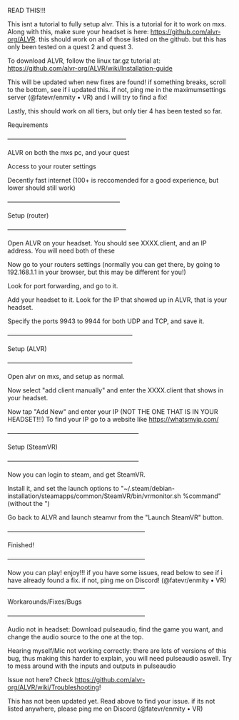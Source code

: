 READ THIS!!!

This isnt a tutorial to fully setup alvr. This is a tutorial for it to work on mxs. 
Along with this, make sure your headset is here: https://github.com/alvr-org/ALVR. this should work on all of those listed on the github. but this has only been tested on a quest 2 and quest 3.

To download ALVR, follow the linux tar.gz tutorial at:  https://github.com/alvr-org/ALVR/wiki/Installation-guide

This will be updated when new fixes are found! if something breaks, scroll to the bottom, see if i updated this. if not, ping me in the maximumsettings server (@fatevr/enmity • VR) and I will try to find a fix!

Lastly, this should work on all tiers, but only tier 4 has been tested so far.

Requirements

———————————————————

ALVR on both the mxs pc, and your quest

Access to your router settings

Decently fast internet (100+ is reccomended for a good experience, but lower should still work)

——————————————————


Setup (router)

———————————————————

Open ALVR on your headset. You should see XXXX.client, and an IP address. You will need both of these

Now go to your routers settings (normally you can get there, by going to 192.168.1.1 in your browser, but this may be different for you!)

Look for port forwarding, and go to it.

Add your headset to it. Look for the IP that showed up in ALVR, that is your headset.

Specify the ports 9943 to 9944 for both UDP and TCP, and save it.


————————————————————


Setup (ALVR)

————————————————————

Open alvr on mxs, and setup as normal.

Now select "add client manually" and enter the XXXX.client that shows in your headset.

Now tap "Add New" and enter your IP (NOT THE ONE THAT IS IN YOUR HEADSET!!!) To find your IP go to a website like https://whatsmyip.com/

—————————————————————


Setup (SteamVR)

—————————————————————

Now you can login to steam, and get SteamVR.

Install it, and set the launch options to "~/.steam/debian-installation/steamapps/common/SteamVR/bin/vrmonitor.sh %command" (without the ")

Go back to ALVR and launch steamvr from the "Launch SteamVR" button.


——————————————————————


Finished!

——————————————————————

Now you can play! enjoy!!! if you have some issues, read below to see if i have already found a fix. if not, ping me on Discord! (@fatevr/enmity • VR)
——————————————————————


Workarounds/Fixes/Bugs

——————————————————————

Audio not in headset: Download pulseaudio, find the game you want, and change the audio source to the one at the top.

Hearing myself/Mic not working correctly: there are lots of versions of this bug, thus making this harder to explain, you will need pulseaudio aswell.
Try to mess around with the inputs and outputs in pulseaudio

Issue not here? Check https://github.com/alvr-org/ALVR/wiki/Troubleshooting!







This has not been updated yet. Read above to find your issue. if its not listed anywhere, please ping me on Discord (@fatevr/enmity • VR)
